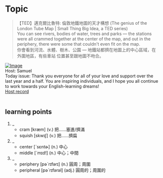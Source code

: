# Topic

> 【TED】邁克爾比魯特: 倫敦地鐵地圖的天才構想 (The genius of the London Tube Map | Small Thing Big Idea, a TED series) <br>
> You can see rivers, bodies of water, trees and parks — the stations were all crammed together at the center of the map, and out in the periphery, there were some that couldn't even fit on the map. <br>
> 你會看到河流、水體、樹木、公園 — 地鐵站都擠在地圖上的中心區域，在外圍地區，有些車站 位置甚至跟地圖不吻合。 <br>

[![Image](https://cdn.voicetube.com/assets/thumbnails/iBErp8qvWZg.jpg)](https://www.youtube.com/embed/iBErp8qvWZg?rel=0&showinfo=0&cc_load_policy=0&controls=1&autoplay=1&iv_load_policy=3&playsinline=1&wmode=transparent&start=43&end=54&enablejsapi=1&origin=https://tw.voicetube.com&widgetid=1)<br>
Host: Samuel
<br>Today issue: Thank you everyone for all of your love and support over the last year and a half. You are inspiring individuals, and I hope you all continue to work towards your English-learning dreams!
<br>
[Host record](https://cdn.voicetube.com/tmp/everyday_records/10155673301541754/2487.mp3)
<br><br>
## learning points
1. _
	* cram [kræm] (v.) 把……塞進/擠滿
	* squish [skwɪʃ] (v.) 把……擠扁
2. _
	* center [ˋsɛntɚ] (n.) 中心
	* middle [ˋmɪd!] (n.) 中心；中間
3. _
	* periphery [pəˋrɪfərɪ] (n.) 圓周；周圍
	* peripheral [pəˋrɪfərəl] (adj.) 圓周的；周圍的
